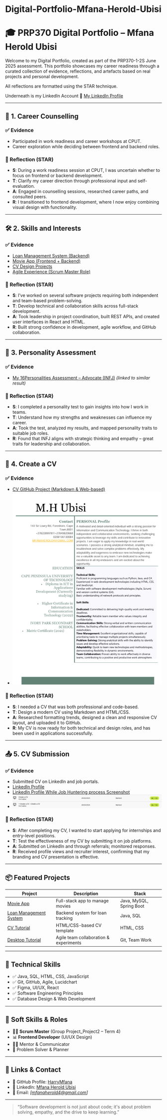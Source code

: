 # Digital-Portfolio-Mfana-Herold-Ubisi
# 🎓 PRP370 Digital Portfolio – Mfana Herold Ubisi

Welcome to my Digital Portfolio, created as part of the PRP370-1-2S June 2025 assessment. This portfolio showcases my career readiness through a curated collection of evidence, reflections, and artefacts based on real projects and personal development. 

All reflections are formatted using the STAR technique.

Underneath is my LinkedIn Account
🔗 [My LinkedIn Profile](http://www.linkedin.com/in/mfana-herold-ubisi-74700b234)

---

## 🧭 1. Career Counselling

### ✅ Evidence
- Participated in work readiness and career workshops at CPUT.
- Career exploration while deciding between frontend and backend roles.

### 🧠 Reflection (STAR)
- **S**: During a work readiness session at CPUT, I was uncertain whether to focus on frontend or backend development.
- **T**: Clarify my career direction through professional input and self-evaluation.
- **A**: Engaged in counselling sessions, researched career paths, and consulted peers.
- **R**: I transitioned to frontend development, where I now enjoy combining visual design with functionality.

---

## 🛠️ 2. Skills and Interests

### ✅ Evidence
- [Loan Management System (Backend)](https://github.com/DeekayMadavha/Loan-Management)
- [Movie App (Frontend + Backend)](https://github.com/Ezile-Xozwa/movieApplication/tree/222662786)
- [CV Design Projects](https://github.com/wil-it2025/cv-tutorial-HarryMfana)
- [Agile Experience (Scrum Master Role)](https://github.com/HarryMfana/desktop-tutorial)

### 🧠 Reflection (STAR)
- **S**: I’ve worked on several software projects requiring both independent and team-based problem-solving.
- **T**: Develop technical and collaboration skills across full-stack development.
- **A**: Took leadership in project coordination, built REST APIs, and created user interfaces in React and HTML.
- **R**: Built strong confidence in development, agile workflow, and GitHub collaboration.

---

## 🧬 3. Personality Assessment

### ✅ Evidence
- [My 16Personalities Assessment – Advocate (INFJ)](https://www.16personalities.com/infj-personality) *(linked to similar result)*

### 🧠 Reflection (STAR)
- **S**: I completed a personality test to gain insights into how I work in teams.
- **T**: Understand how my strengths and weaknesses can influence my career.
- **A**: Took the test, analyzed my results, and mapped personality traits to suitable job roles.
- **R**: Found that INFJ aligns with strategic thinking and empathy – great traits for leadership and collaboration.

---

## 📝 4. Create a CV

### ✅ Evidence
- [CV GitHub Project (Markdown & Web-based)](https://github.com/wil-it2025/cv-tutorial-HarryMfana)
- ![CV Screenshot](https://github.com/HarryMfana/Digital-Portfolio-Mfana-Herold-Ubisi/blob/main/CV...png)

### 🧠 Reflection (STAR)
- **S**: I needed a CV that was both professional and code-based.
- **T**: Design a modern CV using Markdown and HTML/CSS.
- **A**: Researched formatting trends, designed a clean and responsive CV layout, and uploaded it to GitHub.
- **R**: My CV is now ready for both technical and design roles, and has been used in applications successfully.

---

## 📤 5. CV Submission

### ✅ Evidence
- Submitted CV on LinkedIn and job portals.
- [LinkedIn Profile](http://www.linkedin.com/in/mfana-herold-ubisi-74700b234)
- [LinkedIn Profile While Job Huntering process Screenshot]()
- ![CV Submission Screenshot](https://github.com/HarryMfana/Digital-Portfolio-Mfana-Herold-Ubisi/blob/main/Cv1%60.png)

### 🧠 Reflection (STAR)
- **S**: After completing my CV, I wanted to start applying for internships and entry-level positions.
- **T**: Test the effectiveness of my CV by submitting it on job platforms.
- **A**: Submitted on LinkedIn and through referrals; monitored responses.
- **R**: Received profile views and recruiter interest, confirming that my branding and CV presentation is effective.

---

## 📦 Featured Projects

| Project | Description | Stack |
|--------|-------------|-------|
| [Movie App](https://github.com/Ezile-Xozwa/movieApplication) | Full-stack app to manage movies | Java, MySQL, Spring Boot |
| [Loan Management System](https://github.com/DeekayMadavha/Loan-Management) | Backend system for loan tracking | Java, SQL |
| [CV Tutorial](https://github.com/wil-it2025/cv-tutorial-HarryMfana) | HTML/CSS-based CV template | HTML, CSS |
| [Desktop Tutorial](https://github.com/HarryMfana/desktop-tutorial) | Agile team collaboration & experiments | Git, Team Work |

---

## 🧩 Technical Skills

- ✅ Java, SQL, HTML, CSS, JavaScript
- ✅ Git, GitHub, Agile, Lucidchart
- ✅ Figma, UI/UX, React
- ✅ Software Engineering Principles
- ✅ Database Design & Web Development

---

## 🧠 Soft Skills & Roles

- 👨‍💻 **Scrum Master** (Group Project_Project2 – Term 4)
- 📊 **Frontend Developer** (UI/UX Design)
- 🧑‍🏫 Mentor & Communicator
- 🧩 Problem Solver & Planner

---

## 📎 Links & Contact

- 🔗 GitHub Profile: [HarryMfana](https://github.com/HarryMfana)
- 🔗 LinkedIn: [Mfana Herold Ubisi](http://www.linkedin.com/in/mfana-herold-ubisi-74700b234)
- 📧 Email: *[mfanaherold4@gmail.com]*

---

> “Software development is not just about code; it's about problem solving, empathy, and the drive to keep learning.”

